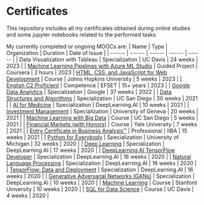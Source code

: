 # Certificates
This repository includes all my certificates obtained during online studies and some jupyter notebooks related to the performed tasks

My currently completed or ongoing MOOCs are: 
| Name | Type | Organization | Duration | Date of Issue |
| ------ | ------ | ------ | ------ | ------ |
| Data Visualization with Tableau | Specialization | UC Davis | 24 weeks | 2023 |
| [Machine Learning Pipelines with Azure ML Studio][18] | Guided Project | Coursera | 2 hours | 2023
| [HTML, CSS, and JavaScript for Web Development][17] | Course | Johns Hopkins University | 5 weeks | 2023 |
| [English C2 Proficient][0] | Competence | EFSET | 15+ years | 2023 |
| [Google Data Analytics][16] | Specialization | Google | 37 weeks | 2022 |
| [Data Structures and Algorithms][10] | Specialization | UC San Diego | 30 weeks | 2021 |
| [AI for Medicine][11] | Specialization | DeepLearning.AI | 10 weeks | 2021 |
| [Investment Management][12] | Specialization | University of Geneva | 20 weeks | 2021 |
| [Machine Learning with Big Data][13] | Course | UC San Diego | 5 weeks | 2021 |
| [Financial Markets (with Honors)][14] | Course | Yale University | 7 weeks | 2021 |
| [Entry Certificate in Business Analysis™][15] | Professional | IIBA | 15 weeks | 2021 |
| [Python for Everybody][1] | Specialization | University of Michigan | 32 weeks | 2020 |
| [Deep Learning][2] | Specialization | DeepLearning.AI | 17 weeks | 2020 |
| [DeepLearning.AI TensorFlow Developer][3] | Specialization | DeepLearning.AI | 16 weeks | 2020 |
| [Natural Language Processing][4] | Specialization | DeepLearning.AI | 16 weeks | 2020 |
| [TensorFlow: Data and Deployment][5] | Specialization | DeepLearning.AI | 16 weeks | 2020 |
| [Generative Adversarial Networks (GANs)][6] | Specialization | DeepLearning.AI | 10 weeks | 2020 |
| [Machine Learning][7] | Course | Stanford University | 10 weeks | 2020 |
| [SQL for Data Science][8] | Course | UC Davis | 4 weeks | 2020 |

[0]: https://www.efset.org/cert/fDV4WN "English C2 Proficient"
[1]: https://www.coursera.org/account/accomplishments/specialization/4GXVL8Q2K6P3 "Python for Everybody"
[2]: https://www.coursera.org/account/accomplishments/specialization/WRFHFR369ET3 "Deep Learning"
[3]: https://www.coursera.org/account/accomplishments/professional-cert/9RWA2JRAP993 "DeepLearning.AI TensorFlow Developer"
[4]: https://www.coursera.org/account/accomplishments/specialization/L4QRNKJ6XTHC "Natural Language Processing"
[5]: https://www.coursera.org/account/accomplishments/specialization/HUYJJ59W5T2H "TensorFlow: Data and Deployment"
[6]: https://www.coursera.org/account/accomplishments/specialization/GFCVMP3SE8WC "Generative Adversarial Networks (GANs)"
[7]: https://www.coursera.org/account/accomplishments/verify/GCSXAPRP2ZVQ "Machine Learning"
[8]: https://www.coursera.org/account/accomplishments/verify/QFPZDENTTQHC "SQL for Data Science"
[10]: https://www.coursera.org/account/accomplishments/specialization/JPQE7C4AN2JA "Data Structures and Algorithms"
[11]: https://www.coursera.org/account/accomplishments/specialization/9M3KUME9HQYK "AI for Medicine"
[12]: https://www.coursera.org/account/accomplishments/specialization/44S5SHGHQRJ2 "Investment Management"
[13]: https://www.coursera.org/account/accomplishments/verify/PVPHW9M8VRV8 "Machine Learning with Big Data"
[14]: https://www.coursera.org/account/accomplishments/verify/B548FMCQFRS8 "Financial Markets"
[15]: https://badges.iiba.org/53ff1abe-e298-4226-a9f8-ba71cb864b69 "Entry Certificate in Business Analysis™"
[16]: https://www.coursera.org/account/accomplishments/specialization/SY44CQC4V9JK "Google Data Analytics"
[17]: https://www.coursera.org/account/accomplishments/verify/RJNUQ5TS7WT9 "HTML, CSS, and JavaScript for Web Development"
[18]: https://www.coursera.org/account/accomplishments/verify/GYR3BDB8Z7E9 "Machine Learning Pipelines with Azure ML Studio"
